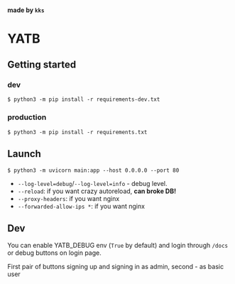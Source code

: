 #### made by `kks`
# YATB

## Getting started
### dev
`$ python3 -m pip install -r requirements-dev.txt`
### production
`$ python3 -m pip install -r requirements.txt`

## Launch
`$ python3 -m uvicorn main:app --host 0.0.0.0 --port 80`

* `--log-level=debug`/`--log-level=info` - debug level.
* `--reload`: if you want crazy autoreload, **can broke DB!**
* `--proxy-headers`: if you want nginx
* `--forwarded-allow-ips *`: if you want nginx

## Dev
You can enable YATB_DEBUG env (`True` by default) and login through `/docs` or debug buttons on login page.

First pair of buttons signing up and signing in as admin, second - as basic user
